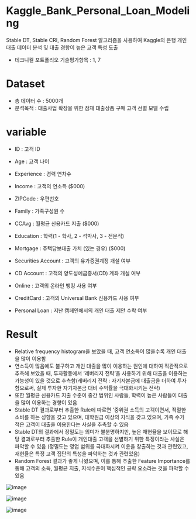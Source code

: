 # Kaggle_Bank_Personal_Loan_Modeling
Stable DT, Stable CRI, Random Forest 알고리즘을 사용하여 Kaggle의 은행 개인대출 데이터 분석 및 대출 경향이 높은 고객 특성 도출

- 테크니컬 포트폴리오 기술평가항목 : 1, 7


# Dataset
- 총 데이터 수 : 5000개
- 분석목적 : 대출사업 확장을 위한 잠재 대출상품 구매 고객 선별 모델 수립


# variable
- ID : 고객 ID
- Age : 고객 나이
- Experience : 경력 연차수
- Income : 고객의 연소득 ($000)
- ZIPCode : 우편번호
- Family : 가족구성원 수
- CCAvg : 월평균 신용카드 지출 ($000)
- Education : 학력(1 - 학사, 2 - 석박사, 3 - 전문직)
- Mortgage : 주택담보대출 가치 (있는 경우) ($000)
- Securities Account : 고객의 유가증권계정 개설 여부
- CD Account : 고객의 양도성예금증서(CD) 계좌 개설 여부
- Online : 고객의 온라인 뱅킹 사용 여부
- CreditCard : 고객의 Universal Bank 신용카드 사용 여부

- Personal Loan : 지난 캠페인에서의 개인 대출 제안 수락 여부


# Result
- Relative frequency histogram을 보았을 때, 고객 연소득이 많을수록 개인 대출을 많이 이용함
- 연소득이 많음에도 불구하고 개인 대출을 많이 이용하는 원인에 대하여 직관적으로 추측해 보았을 때, 투자활동에서 ‘레버리지 전략’을 사용하기 위해 대출을 이용하는 가능성이 있을 것으로 추측함(레버리지 전략 : 자기자본금에 대출금을 더하여 투자함으로써, 실제 투자한 자기자본금 대비 수익률을 극대화시키는 전략)
- 또한 월평균 신용카드 지출 수준이 중간 범위인 사람들, 학력이 높은 사람들이 대출을 많이 이용하는 경향이 있음
- Stable DT 결과로부터 추출한 Rule에 따르면 '중위권 소득의 고객이면서, 적절한 소비를 하는 성향을 갖고 있으며, 대학원급 이상의 지식을 갖고 있으며, 가족 수가 적은 고객이 대출을 이용한다는 사실을 추측할 수 있음
- Stable DT의 결과에서 정밀도는 의미가 불분명하지만, 높은 재현율을 보이므로 해당 결과로부터 추출한 Rule이 개인대출 고객을 선별하기 위한 특징이라는 사실은 파악할 수 있음 (정밀도는 영업 범위를 극대화시켜 이윤을 창출하는 것과 관련있고, 재현율은 특정 고객 집단의 특성을 파악하는 것과 관련있음)
- Random Forest 결과가 좋게 나왔으며, 이를 통해 추출한 Feature Importance를 통해 고객의 소득, 월평균 지출, 지식수준이 핵심적인 공략 요소라는 것을 파악할 수 있음

![image](https://github.com/user-attachments/assets/ac75e776-dc0a-4125-b941-86369d0122ab)

![image](https://github.com/user-attachments/assets/ff903266-c499-4291-9c5f-88ad0b1039b8)

![image](https://github.com/user-attachments/assets/867746f5-995c-4eae-94ad-fd0e460e19bb)


